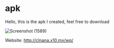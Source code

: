 # apk
Hello, this is the apk I created, feel free to download

![Screenshot (1589)](https://user-images.githubusercontent.com/75270770/184804533-cb58d27a-59ec-471c-a6ab-f9dc46dcd5ec.png)


Website:
http://clnana.x10.mx/wp/
